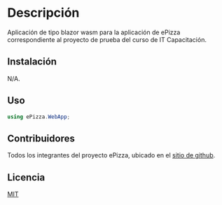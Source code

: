 # Descripción

Aplicación de tipo blazor wasm para la aplicación de ePizza correspondiente al proyecto de prueba del curso de IT Capacitación.

## Instalación

N/A.

## Uso

```cs
using ePizza.WebApp;
```

## Contribuidores
Todos los integrantes del proyecto ePizza, ubicado en el [sitio de github](https://github.com/falvarador/epizza-webapi).

## Licencia
[MIT](https://choosealicense.com/licenses/mit/)

